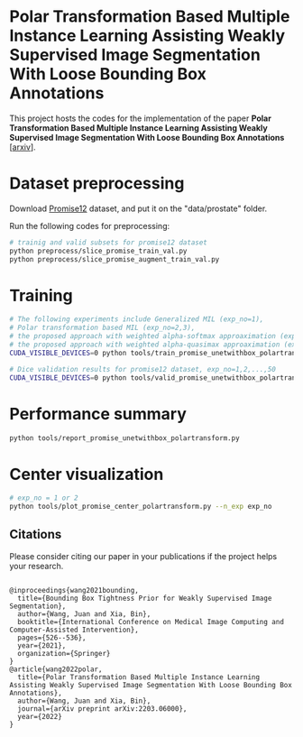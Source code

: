 # Polar Transformation Based Multiple Instance Learning Assisting Weakly Supervised Image Segmentation With Loose Bounding Box Annotations

This project hosts the codes for the implementation of the paper **Polar Transformation Based Multiple Instance Learning Assisting Weakly Supervised Image Segmentation With Loose Bounding Box Annotations** [[arxiv](https://arxiv.org/abs/2203.06000)].

# Dataset preprocessing

Download [Promise12](https://promise12.grand-challenge.org/) dataset, and put it on the "data/prostate" folder.

Run the following codes for preprocessing:

```bash
# trainig and valid subsets for promise12 dataset
python preprocess/slice_promise_train_val.py
python preprocess/slice_promise_augment_train_val.py
```

# Training

```bash
# The following experiments include Generalized MIL (exp_no=1), 
# Polar transformation based MIL (exp_no=2,3), 
# the proposed approach with weighted alpha-softmax approaximation (exp_no=4,...,10),
# the proposed approach with weighted alpha-quasimax approaximation (exp_no=11,...,17),
CUDA_VISIBLE_DEVICES=0 python tools/train_promise_unetwithbox_polartransform.py --n_exp exp_no
```

```bash
# Dice validation results for promise12 dataset, exp_no=1,2,...,50
CUDA_VISIBLE_DEVICES=0 python tools/valid_promise_unetwithbox_polartransform.py --n_exp exp_no
```

# Performance summary

```bash
python tools/report_promise_unetwithbox_polartransform.py
```

# Center visualization

```bash
# exp_no = 1 or 2
python tools/plot_promise_center_polartransform.py --n_exp exp_no
```

## Citations

Please consider citing our paper in your publications if the project helps your research.
```

@inproceedings{wang2021bounding,
  title={Bounding Box Tightness Prior for Weakly Supervised Image Segmentation},
  author={Wang, Juan and Xia, Bin},
  booktitle={International Conference on Medical Image Computing and Computer-Assisted Intervention},
  pages={526--536},
  year={2021},
  organization={Springer}
}
@article{wang2022polar,
  title={Polar Transformation Based Multiple Instance Learning Assisting Weakly Supervised Image Segmentation With Loose Bounding Box Annotations},
  author={Wang, Juan and Xia, Bin},
  journal={arXiv preprint arXiv:2203.06000},
  year={2022}
}

```

```
